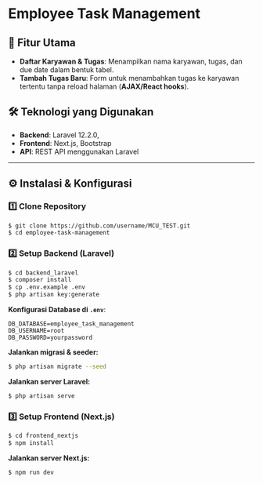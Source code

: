 # Employee Task Management


## 📌 Fitur Utama
- **Daftar Karyawan & Tugas**: Menampilkan nama karyawan, tugas, dan due date dalam bentuk tabel.
- **Tambah Tugas Baru**: Form untuk menambahkan tugas ke karyawan tertentu tanpa reload halaman (**AJAX/React hooks**).

## 🛠️ Teknologi yang Digunakan
- **Backend**: Laravel 12.2.0,
- **Frontend**: Next.js, Bootstrap
- **API**: REST API menggunakan Laravel

---
## ⚙️ Instalasi & Konfigurasi

### 1️⃣ Clone Repository
```sh
$ git clone https://github.com/username/MCU_TEST.git
$ cd employee-task-management
```

### 2️⃣ Setup Backend (Laravel)
```sh
$ cd backend_laravel
$ composer install
$ cp .env.example .env
$ php artisan key:generate
```

**Konfigurasi Database di `.env`**:
```env
DB_DATABASE=employee_task_management
DB_USERNAME=root
DB_PASSWORD=yourpassword
```

**Jalankan migrasi & seeder:**
```sh
$ php artisan migrate --seed
```

**Jalankan server Laravel:**
```sh
$ php artisan serve
```

### 3️⃣ Setup Frontend (Next.js)
```sh
$ cd frontend_nextjs
$ npm install
```

**Jalankan server Next.js:**
```sh
$ npm run dev
```

